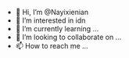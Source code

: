 - 👋 Hi, I’m @Nayixienian
- 👀 I’m interested in idn
- 🌱 I’m currently learning ...
- 💞️ I’m looking to collaborate on ...
- 📫 How to reach me ...

<!---
Nayixienian/Nayixienian is a ✨ special ✨ repository because its `README.md` (this file) appears on your GitHub profile.
You can click the Preview link to take a look at your changes.
--->
